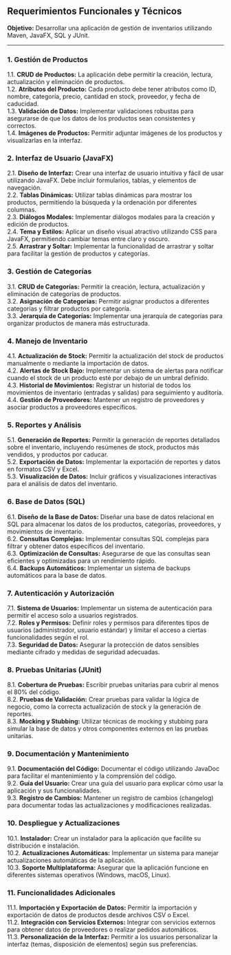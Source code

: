 ## Requerimientos Funcionales y Técnicos

**Objetivo:** Desarrollar una aplicación de gestión de inventarios utilizando Maven, JavaFX, SQL y JUnit.

---

### 1. Gestión de Productos
1.1. **CRUD de Productos:** La aplicación debe permitir la creación, lectura, actualización y eliminación de productos.  
1.2. **Atributos del Producto:** Cada producto debe tener atributos como ID, nombre, categoría, precio, cantidad en stock, proveedor, y fecha de caducidad.  
1.3. **Validación de Datos:** Implementar validaciones robustas para asegurarse de que los datos de los productos sean consistentes y correctos.  
1.4. **Imágenes de Productos:** Permitir adjuntar imágenes de los productos y visualizarlas en la interfaz.

### 2. Interfaz de Usuario (JavaFX)
2.1. **Diseño de Interfaz:** Crear una interfaz de usuario intuitiva y fácil de usar utilizando JavaFX. Debe incluir formularios, tablas, y elementos de navegación.  
2.2. **Tablas Dinámicas:** Utilizar tablas dinámicas para mostrar los productos, permitiendo la búsqueda y la ordenación por diferentes columnas.  
2.3. **Diálogos Modales:** Implementar diálogos modales para la creación y edición de productos.  
2.4. **Tema y Estilos:** Aplicar un diseño visual atractivo utilizando CSS para JavaFX, permitiendo cambiar temas entre claro y oscuro.  
2.5. **Arrastrar y Soltar:** Implementar la funcionalidad de arrastrar y soltar para facilitar la gestión de productos y categorías.

### 3. Gestión de Categorías
3.1. **CRUD de Categorías:** Permitir la creación, lectura, actualización y eliminación de categorías de productos.  
3.2. **Asignación de Categorías:** Permitir asignar productos a diferentes categorías y filtrar productos por categoría.  
3.3. **Jerarquía de Categorías:** Implementar una jerarquía de categorías para organizar productos de manera más estructurada.

### 4. Manejo de Inventario
4.1. **Actualización de Stock:** Permitir la actualización del stock de productos manualmente o mediante la importación de datos.  
4.2. **Alertas de Stock Bajo:** Implementar un sistema de alertas para notificar cuando el stock de un producto esté por debajo de un umbral definido.  
4.3. **Historial de Movimientos:** Registrar un historial de todos los movimientos de inventario (entradas y salidas) para seguimiento y auditoría.  
4.4. **Gestión de Proveedores:** Mantener un registro de proveedores y asociar productos a proveedores específicos.

### 5. Reportes y Análisis
5.1. **Generación de Reportes:** Permitir la generación de reportes detallados sobre el inventario, incluyendo resúmenes de stock, productos más vendidos, y productos por caducar.  
5.2. **Exportación de Datos:** Implementar la exportación de reportes y datos en formatos CSV y Excel.  
5.3. **Visualización de Datos:** Incluir gráficos y visualizaciones interactivas para el análisis de datos del inventario.

### 6. Base de Datos (SQL)
6.1. **Diseño de la Base de Datos:** Diseñar una base de datos relacional en SQL para almacenar los datos de los productos, categorías, proveedores, y movimientos de inventario.  
6.2. **Consultas Complejas:** Implementar consultas SQL complejas para filtrar y obtener datos específicos del inventario.  
6.3. **Optimización de Consultas:** Asegurarse de que las consultas sean eficientes y optimizadas para un rendimiento rápido.  
6.4. **Backups Automáticos:** Implementar un sistema de backups automáticos para la base de datos.

### 7. Autenticación y Autorización
7.1. **Sistema de Usuarios:** Implementar un sistema de autenticación para permitir el acceso solo a usuarios registrados.  
7.2. **Roles y Permisos:** Definir roles y permisos para diferentes tipos de usuarios (administrador, usuario estándar) y limitar el acceso a ciertas funcionalidades según el rol.  
7.3. **Seguridad de Datos:** Asegurar la protección de datos sensibles mediante cifrado y medidas de seguridad adecuadas.

### 8. Pruebas Unitarias (JUnit)
8.1. **Cobertura de Pruebas:** Escribir pruebas unitarias para cubrir al menos el 80% del código.  
8.2. **Pruebas de Validación:** Crear pruebas para validar la lógica de negocio, como la correcta actualización de stock y la generación de reportes.  
8.3. **Mocking y Stubbing:** Utilizar técnicas de mocking y stubbing para simular la base de datos y otros componentes externos en las pruebas unitarias.

### 9. Documentación y Mantenimiento
9.1. **Documentación del Código:** Documentar el código utilizando JavaDoc para facilitar el mantenimiento y la comprensión del código.  
9.2. **Guía del Usuario:** Crear una guía del usuario para explicar cómo usar la aplicación y sus funcionalidades.  
9.3. **Registro de Cambios:** Mantener un registro de cambios (changelog) para documentar todas las actualizaciones y modificaciones realizadas.

### 10. Despliegue y Actualizaciones
10.1. **Instalador:** Crear un instalador para la aplicación que facilite su distribución e instalación.  
10.2. **Actualizaciones Automáticas:** Implementar un sistema para manejar actualizaciones automáticas de la aplicación.  
10.3. **Soporte Multiplataforma:** Asegurar que la aplicación funcione en diferentes sistemas operativos (Windows, macOS, Linux).

### 11. Funcionalidades Adicionales
11.1. **Importación y Exportación de Datos:** Permitir la importación y exportación de datos de productos desde archivos CSV o Excel.  
11.2. **Integración con Servicios Externos:** Integrar con servicios externos para obtener datos de proveedores o realizar pedidos automáticos.  
11.3. **Personalización de la Interfaz:** Permitir a los usuarios personalizar la interfaz (temas, disposición de elementos) según sus preferencias.  

